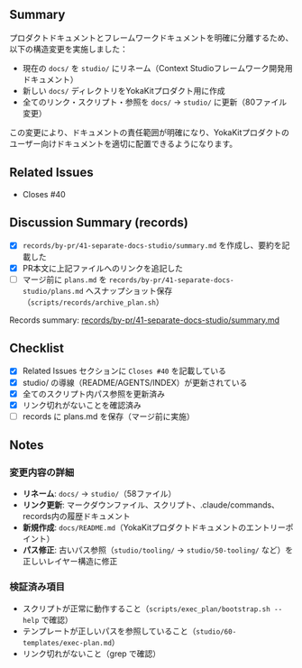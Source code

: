 ## Summary
プロダクトドキュメントとフレームワークドキュメントを明確に分離するため、以下の構造変更を実施しました：

- 現在の `docs/` を `studio/` にリネーム（Context Studioフレームワーク開発用ドキュメント）
- 新しい `docs/` ディレクトリをYokaKitプロダクト用に作成
- 全てのリンク・スクリプト・参照を `docs/` → `studio/` に更新（80ファイル変更）

この変更により、ドキュメントの責任範囲が明確になり、YokaKitプロダクトのユーザー向けドキュメントを適切に配置できるようになります。

## Related Issues
<!-- 必須: 少なくとも1行の `Closes #<issue-number>` を記載。`scripts/exec_plan/prepare_pr_body.sh` が自動で更新します。 -->
<!-- autop:related-issues:start -->

- Closes #40
<!-- autop:related-issues:end -->
<!-- 追加の Issue がある場合は `- Relates to #<issue-number>` などを追記 -->

## Discussion Summary (records)
- [x] `records/by-pr/41-separate-docs-studio/summary.md` を作成し、要約を記載した
- [x] PR本文に上記ファイルへのリンクを追記した
- [ ] マージ前に `plans.md` を `records/by-pr/41-separate-docs-studio/plans.md` へスナップショット保存（`scripts/records/archive_plan.sh`）

Records summary: [records/by-pr/41-separate-docs-studio/summary.md](records/by-pr/41-separate-docs-studio/summary.md)

## Checklist
- [x] Related Issues セクションに `Closes #40` を記載している
- [x] studio/ の導線（README/AGENTS/INDEX）が更新されている
- [x] 全てのスクリプト内パス参照を更新済み
- [x] リンク切れがないことを確認済み
- [ ] records に plans.md を保存（マージ前に実施）

## Notes
### 変更内容の詳細
- **リネーム**: `docs/` → `studio/`（58ファイル）
- **リンク更新**: マークダウンファイル、スクリプト、.claude/commands、records内の履歴ドキュメント
- **新規作成**: `docs/README.md`（YokaKitプロダクトドキュメントのエントリーポイント）
- **パス修正**: 古いパス参照（`studio/tooling/` → `studio/50-tooling/` など）を正しいレイヤー構造に修正

### 検証済み項目
- スクリプトが正常に動作すること（`scripts/exec_plan/bootstrap.sh --help` で確認）
- テンプレートが正しいパスを参照していること（`studio/60-templates/exec-plan.md`）
- リンク切れがないこと（grep で確認）
